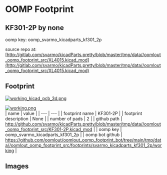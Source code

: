 # OOMP Footprint  
## KF301-2P  by none  
  
oomp key: oomp_svarmo_kicadparts_kf301_2p  
  
source repo at: [http://gitlab.com/svarmo/kicadParts.pretty/blob/master/tmp/data//oomlout_oomp_footprint_src/XL4015.kicad_mod](http://gitlab.com/svarmo/kicadParts.pretty/blob/master/tmp/data//oomlout_oomp_footprint_src/XL4015.kicad_mod)  
## Footprint  
  
[![working_kicad_pcb_3d.png](working_kicad_pcb_3d_600.png)](working_kicad_pcb_3d.png)  
  
[![working.png](working_600.png)](working.png)  
| name | value | 
| --- | --- | 
| footprint name | KF301-2P | 
| footprint description | None | 
| number of pads | 2 | 
| github path | http://github.com/svarmo/kicadParts.pretty/blob/master/tmp/data//oomlout_oomp_footprint_src/KF301-2P.kicad_mod | 
| oomp key | oomp_svarmo_kicadparts_kf301_2p | 
| oomp bot github | https://github.com/oomlout/oomlout_oomp_footprint_bot/tree/main/tmp/data//oomlout_oomp_footprint_src/footprints/svarmo_kicadparts_kf301_2p/working | 
## Images  
